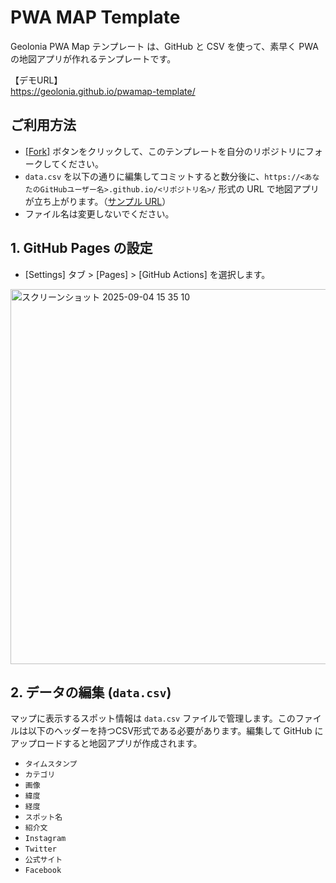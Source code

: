 # PWA MAP Template

Geolonia PWA Map テンプレート は、GitHub と CSV を使って、素早く PWA の地図アプリが作れるテンプレートです。

【デモURL】  
https://geolonia.github.io/pwamap-template/

## ご利用方法

* [[Fork]](https://github.com/geolonia/pwamap-template/fork) ボタンをクリックして、このテンプレートを自分のリポジトリにフォークしてください。
* `data.csv` を以下の通りに編集してコミットすると数分後に、`https://<あなたのGitHubユーザー名>.github.io/<リポジトリ名>/` 形式の URL で地図アプリが立ち上がります。（[サンプル URL](https://geolonia.github.io/pwamap-template/)）
* ファイル名は変更しないでください。

## 1. GitHub Pages の設定

* [Settings] タブ > [Pages] > [GitHub Actions] を選択します。
<img width="600" alt="スクリーンショット 2025-09-04 15 35 10" src="https://github.com/user-attachments/assets/6fb61958-8038-422f-9a75-9a212f9abc54" />

## 2. データの編集 (`data.csv`)

マップに表示するスポット情報は `data.csv` ファイルで管理します。このファイルは以下のヘッダーを持つCSV形式である必要があります。編集して GitHub にアップロードすると地図アプリが作成されます。

*   `タイムスタンプ`
*   `カテゴリ`
*   `画像`
*   `緯度`
*   `経度`
*   `スポット名`
*   `紹介文`
*   `Instagram`
*   `Twitter`
*   `公式サイト`
*   `Facebook`

